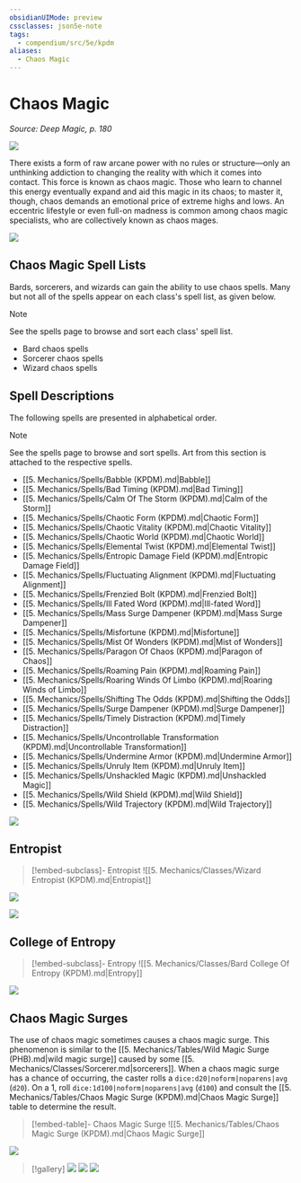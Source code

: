 ```yaml
---
obsidianUIMode: preview
cssclasses: json5e-note
tags:
  - compendium/src/5e/kpdm
aliases:
  - Chaos Magic
---
```

# Chaos Magic
*Source: Deep Magic, p. 180* 

![](https://raw.githubusercontent.com/TheGiddyLimit/homebrew/master/_img/KPDM/full/001-0522.webp#center)

There exists a form of raw arcane power with no rules or structure—only an unthinking addiction to changing the reality with which it comes into contact. This force is known as chaos magic. Those who learn to channel this energy eventually expand and aid this magic in its chaos; to master it, though, chaos demands an emotional price of extreme highs and lows. An eccentric lifestyle or even full-on madness is common among chaos magic specialists, who are collectively known as chaos mages.

![](https://raw.githubusercontent.com/TheGiddyLimit/homebrew/master/_img/KPDM/0044.webp#center)

## Chaos Magic Spell Lists

Bards, sorcerers, and wizards can gain the ability to use chaos spells. Many but not all of the spells appear on each class's spell list, as given below.

> [!note]
> See the spells page to browse and sort each class' spell list.

- Bard chaos spells  
- Sorcerer chaos spells  
- Wizard chaos spells  

## Spell Descriptions

The following spells are presented in alphabetical order.

> [!note]
> See the spells page to browse and sort spells. Art from this section is attached to the respective spells.

- [[5. Mechanics/Spells/Babble (KPDM).md\|Babble]]  
- [[5. Mechanics/Spells/Bad Timing (KPDM).md\|Bad Timing]]  
- [[5. Mechanics/Spells/Calm Of The Storm (KPDM).md\|Calm of the Storm]]  
- [[5. Mechanics/Spells/Chaotic Form (KPDM).md\|Chaotic Form]]  
- [[5. Mechanics/Spells/Chaotic Vitality (KPDM).md\|Chaotic Vitality]]  
- [[5. Mechanics/Spells/Chaotic World (KPDM).md\|Chaotic World]]  
- [[5. Mechanics/Spells/Elemental Twist (KPDM).md\|Elemental Twist]]  
- [[5. Mechanics/Spells/Entropic Damage Field (KPDM).md\|Entropic Damage Field]]  
- [[5. Mechanics/Spells/Fluctuating Alignment (KPDM).md\|Fluctuating Alignment]]  
- [[5. Mechanics/Spells/Frenzied Bolt (KPDM).md\|Frenzied Bolt]]  
- [[5. Mechanics/Spells/Ill Fated Word (KPDM).md\|Ill-fated Word]]  
- [[5. Mechanics/Spells/Mass Surge Dampener (KPDM).md\|Mass Surge Dampener]]  
- [[5. Mechanics/Spells/Misfortune (KPDM).md\|Misfortune]]  
- [[5. Mechanics/Spells/Mist Of Wonders (KPDM).md\|Mist of Wonders]]  
- [[5. Mechanics/Spells/Paragon Of Chaos (KPDM).md\|Paragon of Chaos]]  
- [[5. Mechanics/Spells/Roaming Pain (KPDM).md\|Roaming Pain]]  
- [[5. Mechanics/Spells/Roaring Winds Of Limbo (KPDM).md\|Roaring Winds of Limbo]]  
- [[5. Mechanics/Spells/Shifting The Odds (KPDM).md\|Shifting the Odds]]  
- [[5. Mechanics/Spells/Surge Dampener (KPDM).md\|Surge Dampener]]  
- [[5. Mechanics/Spells/Timely Distraction (KPDM).md\|Timely Distraction]]  
- [[5. Mechanics/Spells/Uncontrollable Transformation (KPDM).md\|Uncontrollable Transformation]]  
- [[5. Mechanics/Spells/Undermine Armor (KPDM).md\|Undermine Armor]]  
- [[5. Mechanics/Spells/Unruly Item (KPDM).md\|Unruly Item]]  
- [[5. Mechanics/Spells/Unshackled Magic (KPDM).md\|Unshackled Magic]]  
- [[5. Mechanics/Spells/Wild Shield (KPDM).md\|Wild Shield]]  
- [[5. Mechanics/Spells/Wild Trajectory (KPDM).md\|Wild Trajectory]]  

![](https://raw.githubusercontent.com/TheGiddyLimit/homebrew/master/_img/KPDM/0045.webp#center)

## Entropist

> [!embed-subclass]- Entropist
> ![[5. Mechanics/Classes/Wizard Entropist (KPDM).md\|Entropist]]

![](https://raw.githubusercontent.com/TheGiddyLimit/homebrew/master/_img/KPDM/0049.webp#center)

![](https://raw.githubusercontent.com/TheGiddyLimit/homebrew/master/_img/KPDM/full/001-0561.webp#center)

## College of Entropy

> [!embed-subclass]- Entropy
> ![[5. Mechanics/Classes/Bard College Of Entropy (KPDM).md\|Entropy]]

![](https://raw.githubusercontent.com/TheGiddyLimit/homebrew/master/_img/KPDM/0050.webp#center)

## Chaos Magic Surges

The use of chaos magic sometimes causes a chaos magic surge. This phenomenon is similar to the [[5. Mechanics/Tables/Wild Magic Surge (PHB).md\|wild magic surge]] caused by some [[5. Mechanics/Classes/Sorcerer.md\|sorcerers]]. When a chaos magic surge has a chance of occurring, the caster rolls a `dice:d20|noform|noparens|avg` (`d20`). On a 1, roll `dice:1d100|noform|noparens|avg` (`d100`) and consult the [[5. Mechanics/Tables/Chaos Magic Surge (KPDM).md\|Chaos Magic Surge]] table to determine the result.

> [!embed-table]- Chaos Magic Surge
> ![[5. Mechanics/Tables/Chaos Magic Surge (KPDM).md\|Chaos Magic Surge]]

![](https://raw.githubusercontent.com/TheGiddyLimit/homebrew/master/_img/KPDM/0051.webp#center)

> [!gallery]
> ![](https://raw.githubusercontent.com/TheGiddyLimit/homebrew/master/_img/KPDM/0052.webp#gallery)
> ![](https://raw.githubusercontent.com/TheGiddyLimit/homebrew/master/_img/KPDM/0053.webp#gallery)
> ![](https://raw.githubusercontent.com/TheGiddyLimit/homebrew/master/_img/KPDM/0054.webp#gallery)
